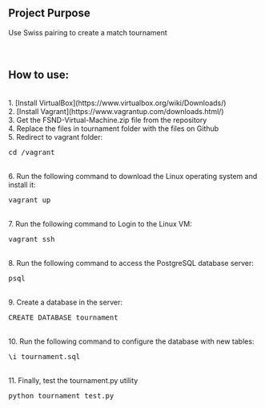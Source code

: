 ## Project Purpose

Use Swiss pairing to create a match tournament
<br />
<br />
<br />


## How to use:
<br />
1. [Install VirtualBox](https://www.virtualbox.org/wiki/Downloads/)<br />
2. [Install Vagrant](https://www.vagrantup.com/downloads.html/)<br />
3. Get the FSND-Virtual-Machine.zip file from the repository<br />
4. Replace the files in tournament folder with the files on Github<br />
5. Redirect to vagrant folder: <pre>cd /vagrant</pre><br />
6. Run the following command to download the Linux operating system and install it: <pre>vagrant up</pre><br />
7. Run the following command to Login to the Linux VM: <pre>vagrant ssh</pre><br />
8. Run the following command to access the PostgreSQL database server: <pre>psql</pre><br />
9. Create a database in the server: <pre>CREATE DATABASE tournament</pre><br />
10. Run the following command to configure the database with new tables: <pre>\i tournament.sql</pre><br />
11. Finally, test the tournament.py utility <pre>python tournament_test.py</pre><br />



